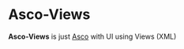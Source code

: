 Asco-Views
================
**Asco-Views** is just [Asco](https://github.com/muammarahlnn/Asco) with UI using Views (XML)
